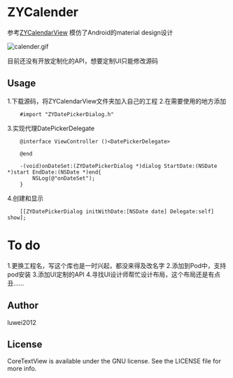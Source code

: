 # ZYCalender
参考[ZYCalendarView](https://github.com/Yanyinghenmei/ZYCalendarView) 模仿了Android的material design设计

![calender.gif](http://luwei2012.github.io/images/IOS/CustomView/ZYCalender_Record.gif) 

目前还没有开放定制化的API，想要定制UI只能修改源码
## Usage

1.下载源码，将ZYCalendarView文件夹加入自己的工程
2.在需要使用的地方添加
```objc
	#import "ZYDatePickerDialog.h" 
```
3.实现代理DatePickerDelegate
```objc
    @interface ViewController ()<DatePickerDelegate>

    @end 

    -(void)onDateSet:(ZYDatePickerDialog *)dialog StartDate:(NSDate *)start EndDate:(NSDate *)end{
        NSLog(@"onDateSet");
    }

```
4.创建和显示
```objc
    [[ZYDatePickerDialog initWithDate:[NSDate date] Delegate:self] show]; 
```
# To do
1.更换工程名，写这个库也是一时兴起，都没来得及改名字
2.添加到Pod中，支持pod安装
3.添加UI定制的API
4.寻找UI设计师帮忙设计布局，这个布局还是有点丑......

## Author

luwei2012

## License

CoreTextView is available under the GNU license. See the LICENSE file for more info.